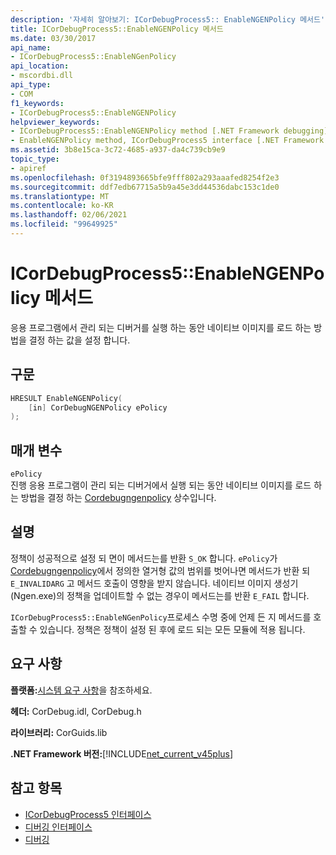 ```yaml
---
description: '자세히 알아보기: ICorDebugProcess5:: EnableNGENPolicy 메서드'
title: ICorDebugProcess5::EnableNGENPolicy 메서드
ms.date: 03/30/2017
api_name:
- ICorDebugProcess5::EnableNGenPolicy
api_location:
- mscordbi.dll
api_type:
- COM
f1_keywords:
- ICorDebugProcess5::EnableNGENPolicy
helpviewer_keywords:
- ICorDebugProcess5::EnableNGENPolicy method [.NET Framework debugging]
- EnableNGENPolicy method, ICorDebugProcess5 interface [.NET Framework debugging]
ms.assetid: 3b8e15ca-3c72-4685-a937-da4c739cb9e9
topic_type:
- apiref
ms.openlocfilehash: 0f3194893665bfe9fff802a293aaafed8254f2e3
ms.sourcegitcommit: ddf7edb67715a5b9a45e3dd44536dabc153c1de0
ms.translationtype: MT
ms.contentlocale: ko-KR
ms.lasthandoff: 02/06/2021
ms.locfileid: "99649925"
---
```

# <a name="icordebugprocess5enablengenpolicy-method"></a>ICorDebugProcess5::EnableNGENPolicy 메서드

응용 프로그램에서 관리 되는 디버거를 실행 하는 동안 네이티브 이미지를 로드 하는 방법을 결정 하는 값을 설정 합니다.  
  
## <a name="syntax"></a>구문  
  
```cpp  
HRESULT EnableNGENPolicy(  
    [in] CorDebugNGENPolicy ePolicy  
);  
```  
  
## <a name="parameters"></a>매개 변수  

 `ePolicy`  
 진행 응용 프로그램이 관리 되는 디버거에서 실행 되는 동안 네이티브 이미지를 로드 하는 방법을 결정 하는 [Cordebugngenpolicy](cordebugngenpolicy-enumeration.md) 상수입니다.  
  
## <a name="remarks"></a>설명  

 정책이 성공적으로 설정 되 면이 메서드는를 반환 `S_OK` 합니다. `ePolicy`가 [Cordebugngenpolicy](cordebugngenpolicy-enumeration.md)에서 정의한 열거형 값의 범위를 벗어나면 메서드가 반환 되 `E_INVALIDARG` 고 메서드 호출이 영향을 받지 않습니다. 네이티브 이미지 생성기 (Ngen.exe)의 정책을 업데이트할 수 없는 경우이 메서드는를 반환 `E_FAIL` 합니다.  
  
 `ICorDebugProcess5::EnableNGenPolicy`프로세스 수명 중에 언제 든 지 메서드를 호출할 수 있습니다. 정책은 정책이 설정 된 후에 로드 되는 모든 모듈에 적용 됩니다.  
  
## <a name="requirements"></a>요구 사항  

 **플랫폼:**[시스템 요구 사항](../../get-started/system-requirements.md)을 참조하세요.  
  
 **헤더:** CorDebug.idl, CorDebug.h  
  
 **라이브러리:** CorGuids.lib  
  
 **.NET Framework 버전:**[!INCLUDE[net_current_v45plus](../../../../includes/net-current-v45plus-md.md)]  
  
## <a name="see-also"></a>참고 항목

- [ICorDebugProcess5 인터페이스](icordebugprocess5-interface.md)
- [디버깅 인터페이스](debugging-interfaces.md)
- [디버깅](index.md)
